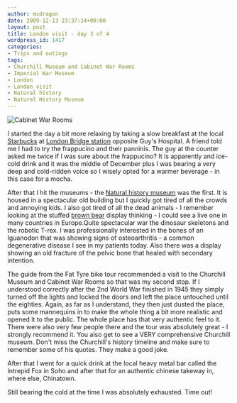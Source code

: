 ```yaml
---
author: mcdragon
date: 2009-12-13 23:37:14+00:00
layout: post
title: London visit - day 3 of 4
wordpress_id: 1417
categories:
- Trips and outings
tags:
- Churchill Museum and Cabinet War Rooms
- Imperial War Museum
- London
- London visit
- Natural history
- Natural History Museum
---
```


![Cabinet War Rooms](https://img.mcdowell.si/2009/12/cabinet_war_rooms1-1.jpg "The Cabinet War Rooms")

I started the day a bit more relaxing by taking a slow breakfast at the local [Starbucks](https://en.wikipedia.org/wiki/Starbucks) at [London Bridge station](https://en.wikipedia.org/wiki/London_Bridge_station) opposite Guy's Hospital. A friend told me I had to try the frappucino and their panninis. The guy at the counter asked me twice if I was sure about the frappucino? It is apparently and ice-cold drink and it was the middle of December plus I was bearing a very deep and cold-ridden voice so I wisely opted for a warmer beverage - in this case for a mocha.

After that I hit the museums - the [Natural history museum](https://en.wikipedia.org/wiki/Natural_History_Museum) was the first. It is housed in a spectacular old building but I quickly got tired of all the crowds and annoying kids. I also got tired of all the dead animals - I remember looking at the stuffed [brown bear](https://en.wikipedia.org/wiki/Brown_Bear) display thinking - I could see a live one in many countries in Europe.Quite spectacular war the dinosaur skeletons and the robotic T-rex. I was professionally interested in the bones of an Iguanodon that was showing signs of osteoarthritis - a common degenerative disease I see in my patients today. Also there was a display showing an old fracture of the pelvic bone that healed with secondary intention.

The guide from the Fat Tyre bike tour recommended a visit to the Churchill Museum and Cabinet War Rooms so that was my second stop. If I understood correctly after the 2nd World War finished in 1945 they simply turned off the lights and locked the doors and left the place untouched until the eighties. Again, as far as I understand, they then just dusted the place, puts some mannequins in to make the whole thing a bit more realistic and opened it to the public. The whole place has that very authentic feel to it. There were also very few people there and the tour was absolutely great - I strongly recommend it. You also get to see a VERY comprehensive Churchill museum. Don't miss the Churchill's history timeline and make sure to remember some of his quotes. They make a good joke.

After that I went for a quick drink at the local heavy metal bar called the Intrepid Fox in Soho and after that for an authentic chinese takeway in, where else, Chinatown.

Still bearing the cold at the time I was absolutely exhausted. Time out!